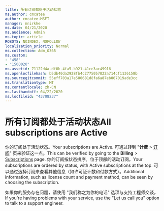 ```yaml
---
title: 所有订阅都处于活动状态
ms.author: cmcatee
author: cmcatee-MSFT
manager: mnirkhe
ms.date: 04/21/2020
ms.audience: Admin
ms.topic: article
ROBOTS: NOINDEX, NOFOLLOW
localization_priority: Normal
ms.collection: Adm_O365
ms.custom:
- "458"
- "1500020"
ms.assetid: 71122d4a-df0b-4fa5-b921-41ce3ac49916
ms.openlocfilehash: b5db40da2928fb4c2775057822a714cf1136158b
ms.sourcegitcommit: 55eff703a17e500681d8fa6a87eb067019ade3cc
ms.translationtype: MT
ms.contentlocale: zh-CN
ms.lasthandoff: 04/22/2020
ms.locfileid: "43708237"
---
```

# <a name="all-subscriptions-are-active"></a><span data-ttu-id="7441a-102">所有订阅都处于活动状态</span><span class="sxs-lookup"><span data-stu-id="7441a-102">All subscriptions are Active</span></span>

<span data-ttu-id="7441a-103">你的订阅处于活动状态。</span><span class="sxs-lookup"><span data-stu-id="7441a-103">Your subscriptions are Active.</span></span> <span data-ttu-id="7441a-104">可通过转到 "**计费** \> [订阅](https://go.microsoft.com/fwlink/p/?linkid=842054)" 页来验证这一点。</span><span class="sxs-lookup"><span data-stu-id="7441a-104">This can be verified by going to the **Billing** \> [Subscriptions](https://go.microsoft.com/fwlink/p/?linkid=842054) page.</span></span> <span data-ttu-id="7441a-105">你的订阅按状态排序，位于顶部的活动订阅。</span><span class="sxs-lookup"><span data-stu-id="7441a-105">Your subscriptions are ordered by status, with Active subscriptions at the top.</span></span> <span data-ttu-id="7441a-106">可以通过选择订阅来查看其他信息（如许可证计数和付款方式）。</span><span class="sxs-lookup"><span data-stu-id="7441a-106">Additional information, such as license count and payment method, can be seen by choosing the subscription.</span></span>
  
<span data-ttu-id="7441a-107">如果你的服务存在问题，请使用 "我们称之为你的电话" 选项与支持工程师交谈。</span><span class="sxs-lookup"><span data-stu-id="7441a-107">If you're having problems with your service, use the "Let us call you" option to talk to a support engineer.</span></span>